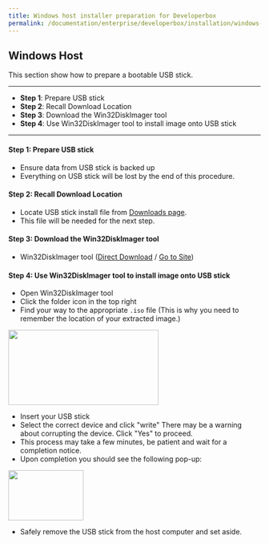 ```yaml
---
title: Windows host installer preparation for Developerbox
permalink: /documentation/enterprise/developerbox/installation/windows-usb/
---
```

## Windows Host

This section show how to prepare a bootable USB stick.
***

- **Step 1**: Prepare USB stick
- **Step 2**: Recall Download Location
- **Step 3**: Download the Win32DiskImager tool
- **Step 4**: Use Win32DiskImager tool to install image onto USB stick

***

#### Step 1: Prepare USB stick

- Ensure data from USB stick is backed up
- Everything on USB stick will be lost by the end of this procedure.

#### Step 2: Recall Download Location

- Locate USB stick install file from [Downloads page](../downloads/).
- This file will be needed for the next step.

#### Step 3: Download the Win32DiskImager tool

- Win32DiskImager tool ([Direct Download](https://sourceforge.net/projects/win32diskimager/files/latest/download) / <a href="http://sourceforge.net/projects/win32diskimager/" target="_blank">Go to Site</a>)

#### Step 4: Use Win32DiskImager tool to install image onto USB stick

- Open Win32DiskImager tool
- Click the folder icon in the top right
- Find your way to the appropriate `.iso` file (This is why you need to remember the location of your extracted image.)

<img src="https://i.imgur.com/cqk6LhL.png" data-canonical-src="https://i.imgur.com/cqk6LhL.png" width="300" height="150"/>

- Insert your USB stick
- Select the correct device and click "write" There may be a warning about corrupting the device. Click "Yes" to proceed.
- This process may take a few minutes, be patient and wait for a completion notice.
- Upon completion you should see the following pop-up:

<img src="https://i.imgur.com/HzYujlw.png" data-canonical-src="https://i.imgur.com/HzYujlw.png" width="150" height="100"/>

- Safely remove the USB stick from the host computer and set aside.
